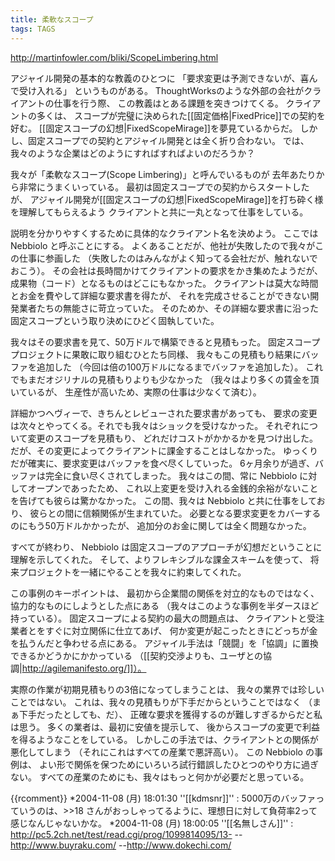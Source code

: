 ```yaml
---
title: 柔軟なスコープ
tags: TAGS
---
```


http://martinfowler.com/bliki/ScopeLimbering.html

アジャイル開発の基本的な教義のひとつに
「要求変更は予測できないが、喜んで受け入れる」
というものがある。
ThoughtWorksのような外部の会社がクライアントの仕事を行う際、
この教義はとある課題を突きつけてくる。
クライアントの多くは、
スコープが完璧に決められた[[固定価格|FixedPrice]]での契約を好む。
[[固定スコープの幻想|FixedScopeMirage]]を夢見ているからだ。
しかし、固定スコープでの契約とアジャイル開発とは全く折り合わない。
では、我々のような企業はどのようにすればすればよいのだろうか？

我々が「柔軟なスコープ(Scope Limbering)」と呼んでいるものが
去年あたりから非常にうまくいっている。
最初は固定スコープでの契約からスタートしたが、
アジャイル開発が[[固定スコープの幻想|FixedScopeMirage]]を打ち砕く様を理解してもらえるよう
クライアントと共に一丸となって仕事をしている。

説明を分かりやすくするために具体的なクライアント名を決めよう。
ここでは Nebbiolo と呼ぶことにする。
よくあることだが、他社が失敗したので我々がこの仕事に参画した
（失敗したのはみんながよく知ってる会社だが、触れないでおこう）。
その会社は長時間かけてクライアントの要求をかき集めたようだが、
成果物（コード）となるものはどこにもなかった。
クライアントは莫大な時間とお金を費やして詳細な要求書を得たが、
それを完成させることができない開発業者たちの無能さに苛立っていた。
そのためか、その詳細な要求書に沿った固定スコープという取り決めにひどく固執していた。

我々はその要求書を見て、50万ドルで構築できると見積もった。
固定スコーププロジェクトに果敢に取り組むひとたち同様、
我々もこの見積もり結果にバッファを追加した
（今回は倍の100万ドルになるまでバッファを追加した）。
これでもまだオジリナルの見積もりよりも少なかった
（我々はより多くの賃金を頂いているが、
生産性が高いため、実際の仕事は少なくて済む）。

詳細かつヘヴィーで、きちんとレビューされた要求書があっても、
要求の変更は次々とやってくる。それでも我々はショックを受けなかった。
それぞれについて変更のスコープを見積もり、
どれだけコストがかかるかを見つけ出した。
だが、その変更によってクライアントに課金することはしなかった。
ゆっくりだが確実に、要求変更はバッファを食べ尽くしていった。
6ヶ月余りが過ぎ、バッファは完全に食い尽くされてしまった。
我々はこの間、常に Nebbiolo に対してオープンであったため、
これ以上変更を受け入れる金銭的余裕がないことを告げても彼らは驚かなかった。
この間、我々は Nebbiolo と共に仕事をしており、
彼らとの間に信頼関係が生まれていた。
必要となる要求変更をカバーするのにもう50万ドルかかったが、
追加分のお金に関しては全く問題なかった。

すべてが終わり、
Nebbiolo は固定スコープのアプローチが幻想だということに理解を示してくれた。
そして、よりフレキシブルな課金スキームを使って、
将来プロジェクトを一緒にやることを我々に約束してくれた。

この事例のキーポイントは、
最初から企業間の関係を対立的なものではなく、
協力的なものにしようとした点にある
（我々はこのような事例を半ダースほど持っている）。
固定スコープによる契約の最大の問題点は、
クライアントと受注業者とをすぐに対立関係に仕立てあげ、
何か変更が起こったときにどっちが金を払うんだと争わせる点にある。
アジャイル手法は「競闘」を「協調」に置換できるかどうかにかかっている
（[[契約交渉よりも、ユーザとの協調|http://agilemanifesto.org/]]）。

実際の作業が初期見積もりの3倍になってしまうことは、
我々の業界では珍しいことではない。
これは、我々の見積もりが下手だからということではなく
（まぁ下手だったとしても、だ）、
正確な要求を獲得するのが難しすぎるからだと私は思う。
多くの業者は、最初に安値を提示して、
後からスコープの変更で利益を得るようなことをしている。
しかしこの手法では、クライアントとの関係が悪化してしまう
（それにこれはすべての産業で悪評高い）。
この Nebbiolo の事例は、
よい形で関係を保つためにいろいろ試行錯誤したひとつのやり方に過ぎない。
すべての産業のためにも、我々はもっと何かが必要だと思っている。

{{rcomment}}
*2004-11-08 (月) 18:01:30 ''[[kdmsnr]]'' : 5000万のバッファっていうのは、>>18 さんがおっしゃってるように、理想日に対して負荷率2って感じなんじゃないかな。
*2004-11-08 (月) 18:00:05 ''[[名無しさん]]'' : http://pc5.2ch.net/test/read.cgi/prog/1099814095/13-
--http://www.buyraku.com/
--http://www.dokechi.com/

